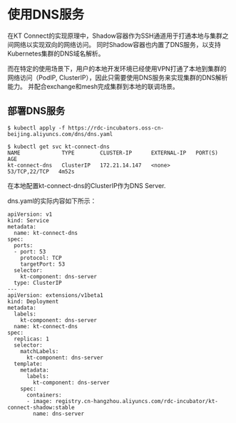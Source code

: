 # 使用DNS服务

在KT Connect的实现原理中，Shadow容器作为SSH通道用于打通本地与集群之间网络以实现双向的网络访问。 同时Shadow容器也内置了DNS服务，以支持Kubernetes集群的DNS域名解析。 

而在特定的使用场景下，用户的本地开发环境已经使用VPN打通了本地到集群的网络访问（PodIP, ClusterIP），因此只需要使用DNS服务来实现集群的DNS解析能力。 并配合exchange和mesh完成集群到本地的联调场景。

## 部署DNS服务

```
$ kubectl apply -f https://rdc-incubators.oss-cn-beijing.aliyuncs.com/dns/dns.yaml
```

```
$ kubectl get svc kt-connect-dns 
NAME             TYPE        CLUSTER-IP      EXTERNAL-IP   PORT(S)         AGE
kt-connect-dns   ClusterIP   172.21.14.147   <none>        53/TCP,22/TCP   4m52s
```

在本地配置kt-connect-dns的ClusterIP作为DNS Server.

dns.yaml的实际内容如下所示：

```
apiVersion: v1
kind: Service
metadata:
  name: kt-connect-dns
spec:
  ports:
  - port: 53
    protocol: TCP
    targetPort: 53
  selector:
    kt-component: dns-server
  type: ClusterIP
---
apiVersion: extensions/v1beta1
kind: Deployment
metadata:
  labels:
    kt-component: dns-server
  name: kt-connect-dns
spec:
  replicas: 1
  selector:
    matchLabels:
      kt-component: dns-server
  template:
    metadata:
      labels:
        kt-component: dns-server
    spec:
      containers:
      - image: registry.cn-hangzhou.aliyuncs.com/rdc-incubator/kt-connect-shadow:stable
        name: dns-server
```